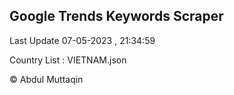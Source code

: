 

## Google Trends Keywords Scraper 
 
Last Update 07-05-2023 , 21:34:59

Country List :
VIETNAM.json



© Abdul Muttaqin 
